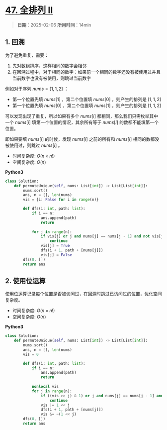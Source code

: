 # [47. 全排列 II](https://leetcode.cn/problems/permutations-ii/description/)

> **日期**：2025-02-06
> **所用时间**：14min

## 1. 回溯

为了避免重复，需要：

1. 先对数组排序，这样相同的数字会相邻
2. 在回溯过程中，对于相同的数字：如果前一个相同的数字还没有被使用过并且当前数字也没有被使用，则跳过当前数字

例如对于序列 $nums = [1, 1, 2]$ ：

- 第一个位置先填 $nums[1]$ ，第二个位置填 $nums[0]$ ，则产生的排列是 $[1, 1, 2]$
- 第一个位置先填 $nums[0]$ ，第二个位置填 $nums[1]$ ，则产生的排列是 $[1, 1, 2]$

可以发现出现了重复，所以如果有多个 $nums[i]$ 都相同，那么我们只需枚举其中一个 $nums[i]$ 填第一个位置的情况，其余所有等于 $nums[i]$ 的数都不能填第一个位置。

即如果要填 $nums[i]$ 的时候，发现 $nums[i]$ 之前的所有和 $nums[i]$ 相同的数都没被使用过，则跳过 $nums[i]$ 。

- 时间复杂度: $O(n \times n!)$
- 空间复杂度: $O(n)$

**Python3**

```python
class Solution:
    def permuteUnique(self, nums: List[int]) -> List[List[int]]:
        nums.sort()
        ans, n = [], len(nums)
        vis = {i: False for i in range(n)}

        def dfs(i: int, path: list):
            if i == n:
                ans.append(path)
                return
            
            for j in range(n):
                if vis[j] or j and nums[j] == nums[j - 1] and not vis[j - 1]:
                    continue
                vis[j] = True
                dfs(i + 1, path + [nums[j]])
                vis[j] = False
        dfs(0, [])
        return ans
```

## 2. 使用位运算

使用位运算记录每个位置是否被访问过，在回溯时跳过已访问过的位置，优化空间复杂度。

- 时间复杂度: $O(n \times n!)$
- 空间复杂度: $O(n)$

**Python3**

```python
class Solution:
    def permuteUnique(self, nums: List[int]) -> List[List[int]]:
        nums.sort()
        ans, n = [], len(nums)
        vis = 0

        def dfs(i: int, path: list):
            if i == n:
                ans.append(path)
                return
            
            nonlocal vis
            for j in range(n):
                if ((vis >> j) & 1) or j and nums[j] == nums[j - 1] and ((vis >> (j - 1)) & 1) == 0:
                    continue
                vis |= 1 << j
                dfs(i + 1, path + [nums[j]])
                vis &= ~(1 << j)
        dfs(0, [])
        return ans
```